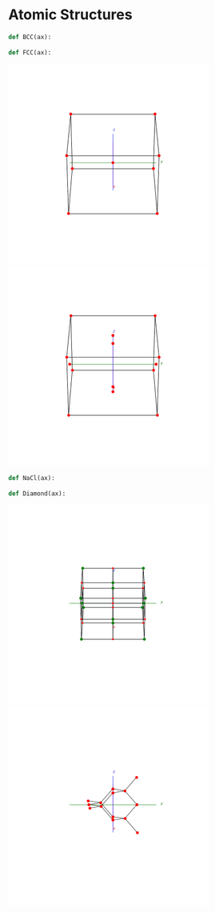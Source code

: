 
# Atomic Structures
```py
def BCC(ax):
```
```py
def FCC(ax):
```
<p float="left">
  <img src="Images/BCC.gif" width="400" />
  <img src="Images/FCC.gif" width="400" />
</p>

```py
def NaCl(ax):
```
```py
def Diamond(ax):
```
<p float="left">
  <img src="Images/NaCl.gif" width="400" />
  <img src="Images/diamond.gif" width="400" />
</p>

